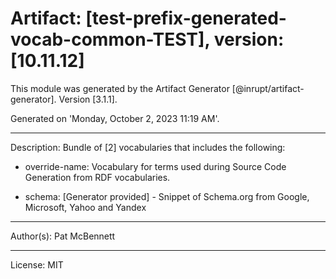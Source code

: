 # Artifact: [test-prefix-generated-vocab-common-TEST], version: [10.11.12]

This module was generated by the Artifact Generator [@inrupt/artifact-generator].
Version [3.1.1].

Generated on 'Monday, October 2, 2023 11:19 AM'.

---

Description: Bundle of [2] vocabularies that includes the following:

 - override-name: Vocabulary for terms used during Source Code Generation from RDF vocabularies.

 - schema: [Generator provided] - Snippet of Schema.org from Google, Microsoft, Yahoo and Yandex

---

Author(s): Pat McBennett

---

License: MIT
